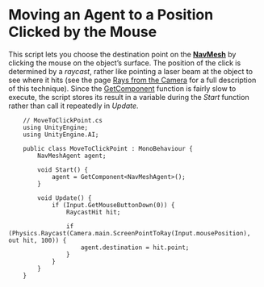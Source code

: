 # Moving an Agent to a Position Clicked by the Mouse

This script lets you choose the destination point on the [**NavMesh**][1] by clicking the mouse on the object’s surface. The position of the click is determined by a _raycast_, rather like pointing a laser beam at the object to see where it hits (see the page [Rays from the Camera](https://docs.unity3d.com/Manual/CameraRays.html) for a full description of this technique). Since the [GetComponent](https://docs.unity3d.com/ScriptReference/GameObject.GetComponent.html) function is fairly slow to execute, the script stores its result in a variable during the _Start_ function rather than call it repeatedly in _Update_.

```
    // MoveToClickPoint.cs
    using UnityEngine;
    using UnityEngine.AI;

    public class MoveToClickPoint : MonoBehaviour {
        NavMeshAgent agent;

        void Start() {
            agent = GetComponent<NavMeshAgent>();
        }

        void Update() {
            if (Input.GetMouseButtonDown(0)) {
                RaycastHit hit;

                if (Physics.Raycast(Camera.main.ScreenPointToRay(Input.mousePosition), out hit, 100)) {
                    agent.destination = hit.point;
                }
            }
        }
    }
```

[1]: ./Glossary.md "A mesh that Unity generates to approximate the walkable areas and obstacles in your environment for path finding and AI-controlled navigation."
